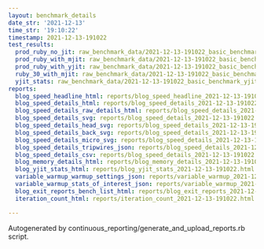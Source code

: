 ```yaml
---
layout: benchmark_details
date_str: '2021-12-13'
time_str: '19:10:22'
timestamp: 2021-12-13-191022
test_results:
  prod_ruby_no_jit: raw_benchmark_data/2021-12-13-191022_basic_benchmark_prod_ruby_no_jit.json
  prod_ruby_with_mjit: raw_benchmark_data/2021-12-13-191022_basic_benchmark_prod_ruby_with_mjit.json
  prod_ruby_with_yjit: raw_benchmark_data/2021-12-13-191022_basic_benchmark_prod_ruby_with_yjit.json
  ruby_30_with_mjit: raw_benchmark_data/2021-12-13-191022_basic_benchmark_ruby_30_with_mjit.json
  yjit_stats: raw_benchmark_data/2021-12-13-191022_basic_benchmark_yjit_stats.json
reports:
  blog_speed_headline_html: reports/blog_speed_headline_2021-12-13-191022.html
  blog_speed_details_html: reports/blog_speed_details_2021-12-13-191022.html
  blog_speed_details_raw_details_html: reports/blog_speed_details_2021-12-13-191022.raw_details.html
  blog_speed_details_svg: reports/blog_speed_details_2021-12-13-191022.svg
  blog_speed_details_head_svg: reports/blog_speed_details_2021-12-13-191022.head.svg
  blog_speed_details_back_svg: reports/blog_speed_details_2021-12-13-191022.back.svg
  blog_speed_details_micro_svg: reports/blog_speed_details_2021-12-13-191022.micro.svg
  blog_speed_details_tripwires_json: reports/blog_speed_details_2021-12-13-191022.tripwires.json
  blog_speed_details_csv: reports/blog_speed_details_2021-12-13-191022.csv
  blog_memory_details_html: reports/blog_memory_details_2021-12-13-191022.html
  blog_yjit_stats_html: reports/blog_yjit_stats_2021-12-13-191022.html
  variable_warmup_warmup_settings_json: reports/variable_warmup_2021-12-13-191022.warmup_settings.json
  variable_warmup_stats_of_interest_json: reports/variable_warmup_2021-12-13-191022.stats_of_interest.json
  blog_exit_reports_bench_list_html: reports/blog_exit_reports_2021-12-13-191022.bench_list.html
  iteration_count_html: reports/iteration_count_2021-12-13-191022.html

---
```

Autogenerated by continuous_reporting/generate_and_upload_reports.rb script.
